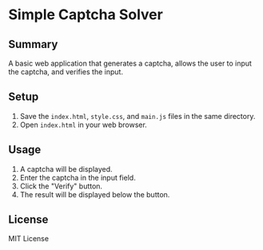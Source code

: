 # Simple Captcha Solver

## Summary

A basic web application that generates a captcha, allows the user to input the captcha, and verifies the input.

## Setup

1.  Save the `index.html`, `style.css`, and `main.js` files in the same directory.
2.  Open `index.html` in your web browser.

## Usage

1.  A captcha will be displayed.
2.  Enter the captcha in the input field.
3.  Click the "Verify" button.
4.  The result will be displayed below the button.

## License

MIT License

